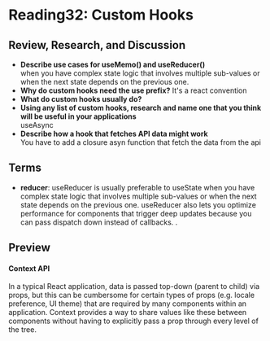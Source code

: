 # Reading32: Custom Hooks

## Review, Research, and Discussion

- **Describe use cases for useMemo() and useReducer()**  
  when you have complex state logic that involves multiple sub-values or when the next state depends on the previous one.
- **Why do custom hooks need the use prefix?** It's a react convention
- **What do custom hooks usually do?**
- **Using any list of custom hooks, research and name one that you think will be useful in your applications**  
  useAsync
- **Describe how a hook that fetches API data might work**  
   You have to add a closure asyn function that fetch the data from the api

## Terms

- **reducer**: useReducer is usually preferable to useState when you have complex state logic that involves multiple sub-values or when the next state depends on the previous one. useReducer also lets you optimize performance for components that trigger deep updates because you can pass dispatch down instead of callbacks. .

## Preview

#### Context API

In a typical React application, data is passed top-down (parent to child) via props, but this can be cumbersome for certain types of props (e.g. locale preference, UI theme) that are required by many components within an application. Context provides a way to share values like these between components without having to explicitly pass a prop through every level of the tree.
